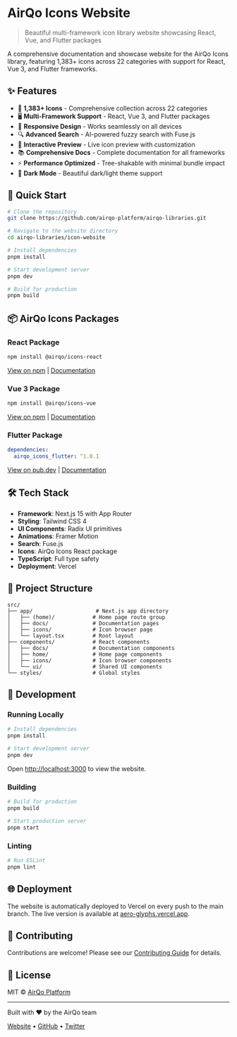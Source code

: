 # AirQo Icons Website

> Beautiful multi-framework icon library website showcasing React, Vue, and Flutter packages

A comprehensive documentation and showcase website for the AirQo Icons library, featuring 1,383+ icons across 22 categories with support for React, Vue 3, and Flutter frameworks.

## ✨ Features

- 🎯 **1,383+ Icons** - Comprehensive collection across 22 categories
- 🖥️ **Multi-Framework Support** - React, Vue 3, and Flutter packages
- 📱 **Responsive Design** - Works seamlessly on all devices
- 🔍 **Advanced Search** - AI-powered fuzzy search with Fuse.js
- 🎨 **Interactive Preview** - Live icon preview with customization
- 📚 **Comprehensive Docs** - Complete documentation for all frameworks
- ⚡ **Performance Optimized** - Tree-shakable with minimal bundle impact
- 🌙 **Dark Mode** - Beautiful dark/light theme support

## 🚀 Quick Start

```bash
# Clone the repository
git clone https://github.com/airqo-platform/airqo-libraries.git

# Navigate to the website directory
cd airqo-libraries/icon-website

# Install dependencies
pnpm install

# Start development server
pnpm dev

# Build for production
pnpm build
```

## 📦 AirQo Icons Packages

### React Package

```bash
npm install @airqo/icons-react
```

[View on npm](https://www.npmjs.com/package/@airqo/icons-react) | [Documentation](https://aero-glyphs.vercel.app/docs)

### Vue 3 Package

```bash
npm install @airqo/icons-vue
```

[View on npm](https://www.npmjs.com/package/@airqo/icons-vue) | [Documentation](https://aero-glyphs.vercel.app/docs#vue)

### Flutter Package

```yaml
dependencies:
  airqo_icons_flutter: ^1.0.1
```

[View on pub.dev](https://pub.dev/packages/airqo_icons_flutter) | [Documentation](https://aero-glyphs.vercel.app/docs#flutter)

## 🛠️ Tech Stack

- **Framework**: Next.js 15 with App Router
- **Styling**: Tailwind CSS 4
- **UI Components**: Radix UI primitives
- **Animations**: Framer Motion
- **Search**: Fuse.js
- **Icons**: AirQo Icons React package
- **TypeScript**: Full type safety
- **Deployment**: Vercel

## 📁 Project Structure

```
src/
├── app/                    # Next.js app directory
│   ├── (home)/            # Home page route group
│   ├── docs/              # Documentation pages
│   ├── icons/             # Icon browser page
│   └── layout.tsx         # Root layout
├── components/            # React components
│   ├── docs/              # Documentation components
│   ├── home/              # Home page components
│   ├── icons/             # Icon browser components
│   └── ui/                # Shared UI components
└── styles/                # Global styles
```

## 🎨 Development

### Running Locally

```bash
# Install dependencies
pnpm install

# Start development server
pnpm dev
```

Open [http://localhost:3000](http://localhost:3000) to view the website.

### Building

```bash
# Build for production
pnpm build

# Start production server
pnpm start
```

### Linting

```bash
# Run ESLint
pnpm lint
```

## 🌐 Deployment

The website is automatically deployed to Vercel on every push to the main branch. The live version is available at [aero-glyphs.vercel.app](https://aero-glyphs.vercel.app).

## 🤝 Contributing

Contributions are welcome! Please see our [Contributing Guide](https://github.com/airqo-platform/airqo-libraries/blob/main/CONTRIBUTING.md) for details.

## 📄 License

MIT © [AirQo Platform](https://github.com/airqo-platform)

---

Built with ❤️ by the AirQo team

[Website](https://airqo.net/) • [GitHub](https://github.com/airqo-platform) • [Twitter](https://twitter.com/airqo)
